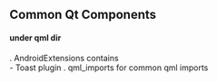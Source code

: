 ## Common Qt Components
#### under qml dir <br/>
. AndroidExtensions contains<br/>
	- Toast plugin
. qml_imports for common qml imports <br/>
